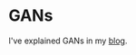 # GANs
I've explained GANs in my [blog](https://manishemirani.github.io/Generative-Adversarial-Networks/).
